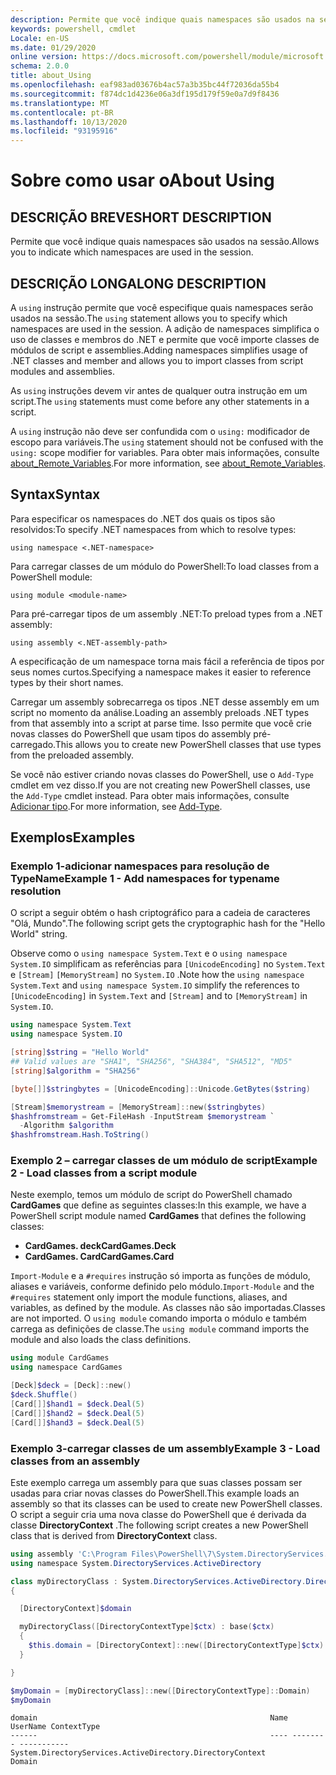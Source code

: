 ```yaml
---
description: Permite que você indique quais namespaces são usados na sessão.
keywords: powershell, cmdlet
Locale: en-US
ms.date: 01/29/2020
online version: https://docs.microsoft.com/powershell/module/microsoft.powershell.core/about/about_using?view=powershell-7.1&WT.mc_id=ps-gethelp
schema: 2.0.0
title: about_Using
ms.openlocfilehash: eaf983ad03676b4ac57a3b35bc44f72036da55b4
ms.sourcegitcommit: f874dc1d4236e06a3df195d179f59e0a7d9f8436
ms.translationtype: MT
ms.contentlocale: pt-BR
ms.lasthandoff: 10/13/2020
ms.locfileid: "93195916"
---
```

# <a name="about-using"></a><span data-ttu-id="5d258-104">Sobre como usar o</span><span class="sxs-lookup"><span data-stu-id="5d258-104">About Using</span></span>

## <a name="short-description"></a><span data-ttu-id="5d258-105">DESCRIÇÃO BREVE</span><span class="sxs-lookup"><span data-stu-id="5d258-105">SHORT DESCRIPTION</span></span>
<span data-ttu-id="5d258-106">Permite que você indique quais namespaces são usados na sessão.</span><span class="sxs-lookup"><span data-stu-id="5d258-106">Allows you to indicate which namespaces are used in the session.</span></span>

## <a name="long-description"></a><span data-ttu-id="5d258-107">DESCRIÇÃO LONGA</span><span class="sxs-lookup"><span data-stu-id="5d258-107">LONG DESCRIPTION</span></span>

<span data-ttu-id="5d258-108">A `using` instrução permite que você especifique quais namespaces serão usados na sessão.</span><span class="sxs-lookup"><span data-stu-id="5d258-108">The `using` statement allows you to specify which namespaces are used in the session.</span></span> <span data-ttu-id="5d258-109">A adição de namespaces simplifica o uso de classes e membros do .NET e permite que você importe classes de módulos de script e assemblies.</span><span class="sxs-lookup"><span data-stu-id="5d258-109">Adding namespaces simplifies usage of .NET classes and member and allows you to import classes from script modules and assemblies.</span></span>

<span data-ttu-id="5d258-110">As `using` instruções devem vir antes de qualquer outra instrução em um script.</span><span class="sxs-lookup"><span data-stu-id="5d258-110">The `using` statements must come before any other statements in a script.</span></span>

<span data-ttu-id="5d258-111">A `using` instrução não deve ser confundida com o `using:` modificador de escopo para variáveis.</span><span class="sxs-lookup"><span data-stu-id="5d258-111">The `using` statement should not be confused with the `using:` scope modifier for variables.</span></span> <span data-ttu-id="5d258-112">Para obter mais informações, consulte [about_Remote_Variables](about_Remote_Variables.md).</span><span class="sxs-lookup"><span data-stu-id="5d258-112">For more information, see [about_Remote_Variables](about_Remote_Variables.md).</span></span>

## <a name="syntax"></a><span data-ttu-id="5d258-113">Syntax</span><span class="sxs-lookup"><span data-stu-id="5d258-113">Syntax</span></span>

<span data-ttu-id="5d258-114">Para especificar os namespaces do .NET dos quais os tipos são resolvidos:</span><span class="sxs-lookup"><span data-stu-id="5d258-114">To specify .NET namespaces from which to resolve types:</span></span>

```
using namespace <.NET-namespace>
```

<span data-ttu-id="5d258-115">Para carregar classes de um módulo do PowerShell:</span><span class="sxs-lookup"><span data-stu-id="5d258-115">To load classes from a PowerShell module:</span></span>

```
using module <module-name>
```

<span data-ttu-id="5d258-116">Para pré-carregar tipos de um assembly .NET:</span><span class="sxs-lookup"><span data-stu-id="5d258-116">To preload types from a .NET assembly:</span></span>

```
using assembly <.NET-assembly-path>
```

<span data-ttu-id="5d258-117">A especificação de um namespace torna mais fácil a referência de tipos por seus nomes curtos.</span><span class="sxs-lookup"><span data-stu-id="5d258-117">Specifying a namespace makes it easier to reference types by their short names.</span></span>

<span data-ttu-id="5d258-118">Carregar um assembly sobrecarrega os tipos .NET desse assembly em um script no momento da análise.</span><span class="sxs-lookup"><span data-stu-id="5d258-118">Loading an assembly preloads .NET types from that assembly into a script at parse time.</span></span> <span data-ttu-id="5d258-119">Isso permite que você crie novas classes do PowerShell que usam tipos do assembly pré-carregado.</span><span class="sxs-lookup"><span data-stu-id="5d258-119">This allows you to create new PowerShell classes that use types from the preloaded assembly.</span></span>

<span data-ttu-id="5d258-120">Se você não estiver criando novas classes do PowerShell, use o `Add-Type` cmdlet em vez disso.</span><span class="sxs-lookup"><span data-stu-id="5d258-120">If you are not creating new PowerShell classes, use the `Add-Type` cmdlet instead.</span></span> <span data-ttu-id="5d258-121">Para obter mais informações, consulte [Adicionar tipo](xref:Microsoft.PowerShell.Utility.Add-Type).</span><span class="sxs-lookup"><span data-stu-id="5d258-121">For more information, see [Add-Type](xref:Microsoft.PowerShell.Utility.Add-Type).</span></span>

## <a name="examples"></a><span data-ttu-id="5d258-122">Exemplos</span><span class="sxs-lookup"><span data-stu-id="5d258-122">Examples</span></span>

### <a name="example-1---add-namespaces-for-typename-resolution"></a><span data-ttu-id="5d258-123">Exemplo 1-adicionar namespaces para resolução de TypeName</span><span class="sxs-lookup"><span data-stu-id="5d258-123">Example 1 - Add namespaces for typename resolution</span></span>

<span data-ttu-id="5d258-124">O script a seguir obtém o hash criptográfico para a cadeia de caracteres "Olá, Mundo".</span><span class="sxs-lookup"><span data-stu-id="5d258-124">The following script gets the cryptographic hash for the "Hello World" string.</span></span>

<span data-ttu-id="5d258-125">Observe como o `using namespace System.Text` e o `using namespace System.IO` simplificam as referências para `[UnicodeEncoding]` no `System.Text` e `[Stream]` `[MemoryStream]` no `System.IO` .</span><span class="sxs-lookup"><span data-stu-id="5d258-125">Note how the `using namespace System.Text` and `using namespace System.IO` simplify the references to `[UnicodeEncoding]` in `System.Text` and `[Stream]` and to `[MemoryStream]` in `System.IO`.</span></span>

```powershell
using namespace System.Text
using namespace System.IO

[string]$string = "Hello World"
## Valid values are "SHA1", "SHA256", "SHA384", "SHA512", "MD5"
[string]$algorithm = "SHA256"

[byte[]]$stringbytes = [UnicodeEncoding]::Unicode.GetBytes($string)

[Stream]$memorystream = [MemoryStream]::new($stringbytes)
$hashfromstream = Get-FileHash -InputStream $memorystream `
  -Algorithm $algorithm
$hashfromstream.Hash.ToString()
```

### <a name="example-2---load-classes-from-a-script-module"></a><span data-ttu-id="5d258-126">Exemplo 2 – carregar classes de um módulo de script</span><span class="sxs-lookup"><span data-stu-id="5d258-126">Example 2 - Load classes from a script module</span></span>

<span data-ttu-id="5d258-127">Neste exemplo, temos um módulo de script do PowerShell chamado **CardGames** que define as seguintes classes:</span><span class="sxs-lookup"><span data-stu-id="5d258-127">In this example, we have a PowerShell script module named **CardGames** that defines the following classes:</span></span>

- <span data-ttu-id="5d258-128">**CardGames. deck**</span><span class="sxs-lookup"><span data-stu-id="5d258-128">**CardGames.Deck**</span></span>
- <span data-ttu-id="5d258-129">**CardGames. Card**</span><span class="sxs-lookup"><span data-stu-id="5d258-129">**CardGames.Card**</span></span>

<span data-ttu-id="5d258-130">`Import-Module` e a `#requires` instrução só importa as funções de módulo, aliases e variáveis, conforme definido pelo módulo.</span><span class="sxs-lookup"><span data-stu-id="5d258-130">`Import-Module` and the `#requires` statement only import the module functions, aliases, and variables, as defined by the module.</span></span> <span data-ttu-id="5d258-131">As classes não são importadas.</span><span class="sxs-lookup"><span data-stu-id="5d258-131">Classes are not imported.</span></span> <span data-ttu-id="5d258-132">O `using module` comando importa o módulo e também carrega as definições de classe.</span><span class="sxs-lookup"><span data-stu-id="5d258-132">The `using module` command imports the module and also loads the class definitions.</span></span>

```powershell
using module CardGames
using namespace CardGames

[Deck]$deck = [Deck]::new()
$deck.Shuffle()
[Card[]]$hand1 = $deck.Deal(5)
[Card[]]$hand2 = $deck.Deal(5)
[Card[]]$hand3 = $deck.Deal(5)
```

### <a name="example-3---load-classes-from-an-assembly"></a><span data-ttu-id="5d258-133">Exemplo 3-carregar classes de um assembly</span><span class="sxs-lookup"><span data-stu-id="5d258-133">Example 3 - Load classes from an assembly</span></span>

<span data-ttu-id="5d258-134">Este exemplo carrega um assembly para que suas classes possam ser usadas para criar novas classes do PowerShell.</span><span class="sxs-lookup"><span data-stu-id="5d258-134">This example loads an assembly so that its classes can be used to create new PowerShell classes.</span></span> <span data-ttu-id="5d258-135">O script a seguir cria uma nova classe do PowerShell que é derivada da classe **DirectoryContext** .</span><span class="sxs-lookup"><span data-stu-id="5d258-135">The following script creates a new PowerShell class that is derived from **DirectoryContext** class.</span></span>

```powershell
using assembly 'C:\Program Files\PowerShell\7\System.DirectoryServices.dll'
using namespace System.DirectoryServices.ActiveDirectory

class myDirectoryClass : System.DirectoryServices.ActiveDirectory.DirectoryContext
{

  [DirectoryContext]$domain

  myDirectoryClass([DirectoryContextType]$ctx) : base($ctx)
  {
    $this.domain = [DirectoryContext]::new([DirectoryContextType]$ctx)
  }

}

$myDomain = [myDirectoryClass]::new([DirectoryContextType]::Domain)
$myDomain
```

```Output
domain                                                    Name UserName ContextType
------                                                    ---- -------- -----------
System.DirectoryServices.ActiveDirectory.DirectoryContext                    Domain
```

